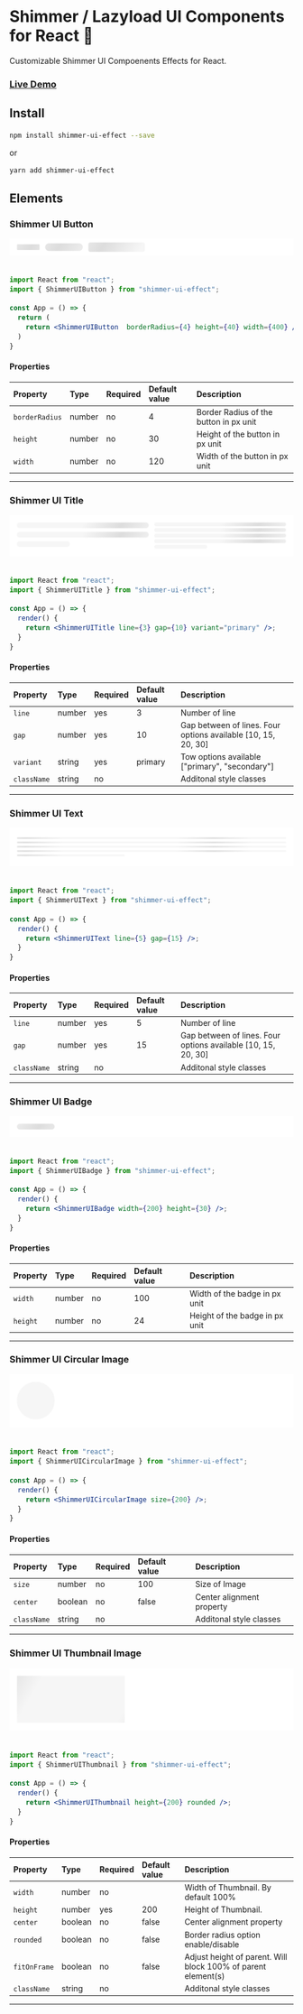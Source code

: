 # Shimmer / Lazyload UI Components for React 🚀

Customizable Shimmer UI Compoenents Effects for React.

### [**Live Demo**](https://hirenkvaghasiya.github.io/shimmer-ui-effect/)

## Install

```bash
npm install shimmer-ui-effect --save
```

or

```bash
yarn add shimmer-ui-effect
```

## Elements

### Shimmer UI Button

<kbd>
<img src="./extra-files/ShimmerUIButton.png" />
</kbd>
&nbsp;
&nbsp;

```jsx
import React from "react";
import { ShimmerUIButton } from "shimmer-ui-effect";

const App = () => {
  return (
    return <ShimmerUIButton  borderRadius={4} height={40} width={400} />;
  )
}
```

#### Properties

| Property | Type   | Required | Default value | Description                                |
| :------- | :----- | :------- | :------------ | :----------------------------------------- |
| `borderRadius`   | number | no      | 4            | Border Radius of the button in px unit |
| `height`   | number | no      | 30            | Height of the button in px unit |
| `width`   | number | no      | 120            | Width of the button in px unit |

---

### Shimmer UI Title

<kbd>
<img src="./extra-files/ShimmerUITitle.png" />
</kbd>
&nbsp;
&nbsp;

```jsx
import React from "react";
import { ShimmerUITitle } from "shimmer-ui-effect";

const App = () => {
  render() {
    return <ShimmerUITitle line={3} gap={10} variant="primary" />;
  }
}
```

#### Properties

| Property    | Type   | Required | Default value | Description                                                   |
| :---------- | :----- | :------- | :------------ | :------------------------------------------------------------ |
| `line`      | number | yes      | 3             | Number of line                                                |
| `gap`       | number | yes      | 10            | Gap between of lines. Four options available [10, 15, 20, 30] |
| `variant`   | string | yes      | primary       | Tow options available ["primary", "secondary"]                |
| `className` | string | no       |               | Additonal style classes                                       |

---

### Shimmer UI Text

<kbd>
<img src="./extra-files/ShimmerUIText.png" />
</kbd>
&nbsp;
&nbsp;

```jsx
import React from "react";
import { ShimmerUIText } from "shimmer-ui-effect";

const App = () => {
  render() {
    return <ShimmerUIText line={5} gap={15} />;
  }
}
```

#### Properties

| Property    | Type   | Required | Default value | Description                                                   |
| :---------- | :----- | :------- | :------------ | :------------------------------------------------------------ |
| `line`      | number | yes      | 5             | Number of line                                                |
| `gap`       | number | yes      | 15            | Gap between of lines. Four options available [10, 15, 20, 30] |
| `className` | string | no       |               | Additonal style classes                                       |

---

### Shimmer UI Badge

<kbd>
<img src="./extra-files/ShimmerUIBadge.png" />
</kbd>
&nbsp;
&nbsp;

```jsx
import React from "react";
import { ShimmerUIBadge } from "shimmer-ui-effect";

const App = () => {
  render() {
    return <ShimmerUIBadge width={200} height={30} />;
  }
}
```

#### Properties

| Property    | Type   | Required | Default value | Description                                                   |
| :---------- | :----- | :------- | :------------ | :------------------------------------------------------------ |
| `width`      | number | no      | 100             | Width of the badge in px unit                                                |
| `height`       | number | no      | 24            | Height of the badge in px unit |

---

### Shimmer UI Circular Image

<kbd>
<img src="./extra-files/ShimmerUICircularImage.png" />
</kbd>
&nbsp;
&nbsp;

```jsx
import React from "react";
import { ShimmerUICircularImage } from "shimmer-ui-effect";

const App = () => {
  render() {
    return <ShimmerUICircularImage size={200} />;
  }
}
```

#### Properties

| Property    | Type   | Required | Default value | Description                                                   |
| :---------- | :----- | :------- | :------------ | :------------------------------------------------------------ |
| `size`      | number | no      | 100             | Size of Image                                                |
| `center`       | boolean | no      | false            | Center alignment property |
| `className`       | string | no      |             | Additonal style classes |

---

### Shimmer UI Thumbnail Image

<kbd>
<img src="./extra-files/ShimmerUIThumbnail.png" />
</kbd>
&nbsp;
&nbsp;

```jsx
import React from "react";
import { ShimmerUIThumbnail } from "shimmer-ui-effect";

const App = () => {
  render() {
    return <ShimmerUIThumbnail height={200} rounded />;
  }
}
```

#### Properties

| Property    | Type   | Required | Default value | Description                                                   |
| :---------- | :----- | :------- | :------------ | :------------------------------------------------------------ |
| `width`      | number | no      |              | Width of Thumbnail. By default 100%                            |
| `height`      | number | yes      | 200             | Height of Thumbnail.                            |
| `center`       | boolean | no      | false            | Center alignment property |
| `rounded`       | boolean | no      | false            | Border radius option enable/disable |
| `fitOnFrame`       | boolean | no      | false            | Adjust height of parent. Will block 100% of parent element(s) |
| `className`       | string | no      |             | Additonal style classes |

---